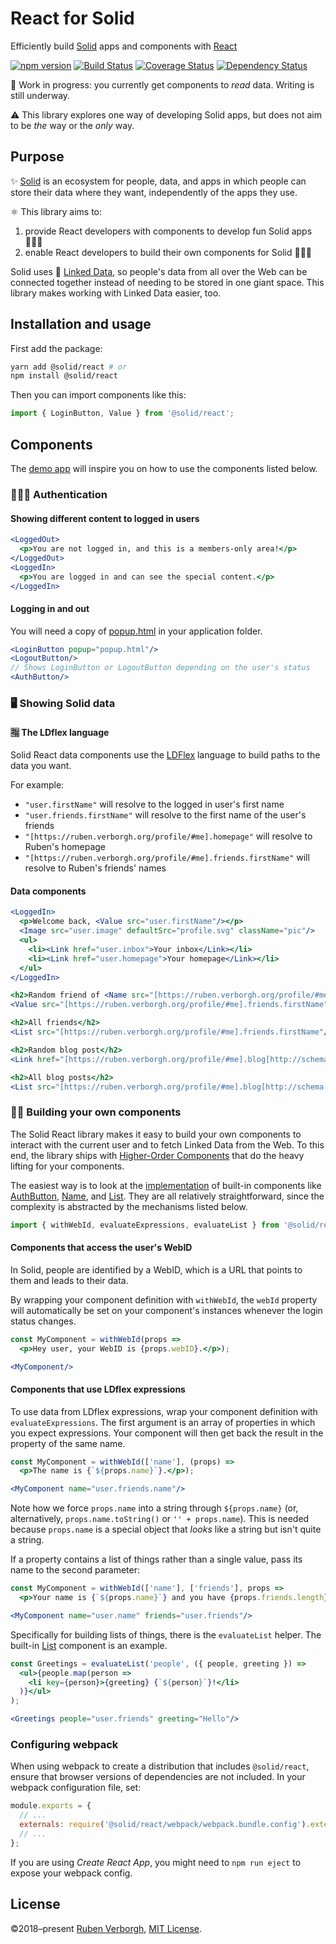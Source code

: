 # React for Solid
Efficiently build [Solid](https://solid.inrupt.com/) apps and components
with [React](https://reactjs.org/)

[![npm version](https://img.shields.io/npm/v/@solid/react.svg)](https://www.npmjs.com/package/@solid/react)
[![Build Status](https://travis-ci.org/solid/react-components.svg?branch=master)](https://travis-ci.org/solid/react-components)
[![Coverage Status](https://coveralls.io/repos/github/solid/react-components/badge.svg?branch=master)](https://coveralls.io/github/solid/react-components?branch=master)
[![Dependency Status](https://david-dm.org/solid/react.svg)](https://david-dm.org/solid/react)

🚧 Work in progress:
you currently get components to _read_ data.
Writing is still underway.

⚠️ This library explores one way of developing Solid apps,
but does not aim to be _the_ way or the _only_ way.

## Purpose
✨ [Solid](https://solid.inrupt.com/) is an ecosystem for people, data, and apps
in which people can store their data where they want,
independently of the apps they use.

⚛️ This library aims to:
1. provide React developers with components to develop fun Solid apps 👨🏿‍💻
2. enable React developers to build their own components for Solid 👷🏾‍♀️

Solid uses 🔗 [Linked Data](https://solid.inrupt.com/docs/intro-to-linked-data),
so people's data from all over the Web can be connected together
instead of needing to be stored in one giant space.
This library makes working with Linked Data easier, too.

## Installation and usage
First add the package:
```bash
yarn add @solid/react # or
npm install @solid/react
```

Then you can import components like this:
```JavaScript
import { LoginButton, Value } from '@solid/react';
```

## Components
The [demo app](https://github.com/solid/react-components/tree/master/demo)
will inspire you on how to use the components listed below.

### 👮🏻‍♀️ Authentication
#### Showing different content to logged in users
```jsx
<LoggedOut>
  <p>You are not logged in, and this is a members-only area!</p>
</LoggedOut>
<LoggedIn>
  <p>You are logged in and can see the special content.</p>
</LoggedIn>
```

#### Logging in and out
You will need a copy of [popup.html](https://solid.github.io/solid-auth-client/dist/popup.html) in your application folder.
```jsx
<LoginButton popup="popup.html"/>
<LogoutButton/>
// Shows LoginButton or LogoutButton depending on the user's status
<AuthButton/>
```

### 🖥️ Showing Solid data
#### 🈯 The LDflex language
Solid React data components
use the [LDFlex](https://github.com/solid/query-ldflex/) language
to build paths to the data you want.

For example:
- `"user.firstName"` will resolve to the logged in user's first name
- `"user.friends.firstName"` will resolve to the first name of the user's friends
- `"[https://ruben.verborgh.org/profile/#me].homepage"` will resolve to Ruben's homepage
- `"[https://ruben.verborgh.org/profile/#me].friends.firstName"` will resolve to Ruben's friends' names

#### Data components
```jsx
<LoggedIn>
  <p>Welcome back, <Value src="user.firstName"/></p>
  <Image src="user.image" defaultSrc="profile.svg" className="pic"/>
  <ul>
    <li><Link href="user.inbox">Your inbox</Link></li>
    <li><Link href="user.homepage">Your homepage</Link></li>
  </ul>
</LoggedIn>

<h2>Random friend of <Name src="[https://ruben.verborgh.org/profile/#me]"/></h2>
<Value src="[https://ruben.verborgh.org/profile/#me].friends.firstName"/>

<h2>All friends</h2>
<List src="[https://ruben.verborgh.org/profile/#me].friends.firstName"/>

<h2>Random blog post</h2>
<Link href="[https://ruben.verborgh.org/profile/#me].blog[http://schema.org/blogPost]"/>

<h2>All blog posts</h2>
<List src="[https://ruben.verborgh.org/profile/#me].blog[http://schema.org/blogPost].label"/>

```

### 💪🏾 Building your own components
The Solid React library makes it easy
to build your own components
to interact with the current user
and to fetch Linked Data from the Web.
To this end,
the library ships with
[Higher-Order Components](https://reactjs.org/docs/higher-order-components.html)
that do the heavy lifting for your components.

The easiest way is to look at the [implementation](https://github.com/solid/react-components/tree/master/src/components)
of built-in components like
[AuthButton](https://github.com/solid/react-components/blob/master/src/components/AuthButton.jsx),
[Name](https://github.com/solid/react-components/blob/master/src/components/Name.jsx),
and
[List](https://github.com/solid/react-components/blob/master/src/components/List.jsx).
They are all relatively straightforward,
since the complexity is abstracted
by the mechanisms listed below.

```JavaScript
import { withWebId, evaluateExpressions, evaluateList } from '@solid/react';
```

#### Components that access the user's WebID
In Solid, people are identified by a WebID,
which is a URL that points to them
and leads to their data.

By wrapping your component definition with `withWebId`,
the `webId` property will automatically be set on your component's instances
whenever the login status changes.

```jsx
const MyComponent = withWebId(props =>
  <p>Hey user, your WebID is {props.webID}.</p>);
```
```jsx
<MyComponent/>
```

#### Components that use LDflex expressions
To use data from LDflex expressions,
wrap your component definition with `evaluateExpressions`.
The first argument is an array of properties
in which you expect expressions.
Your component will then get back the result
in the property of the same name.

```jsx
const MyComponent = withWebId(['name'], (props) =>
  <p>The name is {`${props.name}`}.</p>);
```
```jsx
<MyComponent name="user.friends.name"/>
```
Note how we force `props.name` into a string through `${props.name}`
(or, alternatively, `props.name.toString()` or `'' + props.name`).
This is needed because `props.name` is a special object
that _looks_ like a string but isn't quite a string.

If a property contains a list of things rather than a single value,
pass its name to the second parameter:

```jsx
const MyComponent = withWebId(['name'], ['friends'], props =>
  <p>Your name is {`${props.name}`} and you have {props.friends.length} friends.</p>);
```
```jsx
<MyComponent name="user.name" friends="user.friends"/>
```

Specifically for building lists of things,
there is the `evaluateList` helper.
The built-in [List](https://github.com/solid/react-components/blob/master/src/components/List.jsx) component is an example.

```jsx
const Greetings = evaluateList('people', ({ people, greeting }) =>
  <ul>{people.map(person =>
    <li key={person}>{greeting} {`${person}`}!</li>
  )}</ul>
);
```
```jsx
<Greetings people="user.friends" greeting="Hello"/>
```

### Configuring webpack
When using webpack to create a distribution that includes `@solid/react`,
ensure that browser versions of dependencies are not included.
In your webpack configuration file, set:

```JavaScript
module.exports = {
  // ...
  externals: require('@solid/react/webpack/webpack.bundle.config').externals,
  // ...
};
```

If you are using _Create React App_,
you might need to `npm run eject` to expose your webpack config.

## License
©2018–present [Ruben Verborgh](https://ruben.verborgh.org/),
[MIT License](https://github.com/solid/react-components/blob/master/LICENSE.md).

